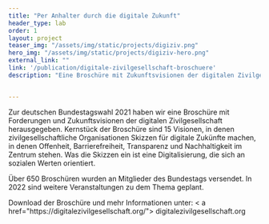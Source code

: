 ```yaml
---
title: "Per Anhalter durch die digitale Zukunft"
header_type: lab
order: 1
layout: project
teaser_img: "/assets/img/static/projects/digiziv.png"
hero_img: "/assets/img/static/projects/digiziv-hero.png"
external_link: ""
link: '/publication/digitale-zivilgesellschaft-broschuere'
description: "Eine Broschüre mit Zukunftsvisionen der digitalen Zivilgesellschaft."


---
```

<p>
Zur deutschen Bundestagswahl 2021 haben wir eine Broschüre mit Forderungen und Zukunftsvisionen der digitalen Zivilgesellschaft herausgegeben.
Kernstück der Broschüre sind 15 Visionen, in denen zivilgesellschaftliche Organisationen Skizzen für digitale Zukünfte machen, in denen Offenheit, Barrierefreiheit, Transparenz und Nachhaltigkeit im Zentrum stehen. Was die Skizzen ein ist eine Digitalisierung, die sich an sozialen Werten orientiert.
</p>

<p>
Über 650 Broschüren wurden an Mitglieder des Bundestags versendet. In 2022 sind weitere Veranstaltungen zu dem Thema geplant.
  </p>

<p>
Download der Broschüre und mehr Informationen unter: < a href="https://digitalezivilgesellschaft.org/"> digitalezivilgesellschaft.org </a>
  </p>


